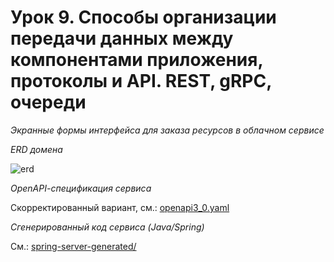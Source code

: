 # Урок 9. Способы организации передачи данных между компонентами приложения, протоколы и API. REST, gRPC, очереди

*Экранные формы интерфейса для заказа ресурсов в облачном сервисе*



*ERD домена*

![erd](https://github.com/user-attachments/assets/88f8552c-cc70-45f4-9263-e87dd48f2734)

*OpenAPI-cпецификация сервиса*

Скорректированный вариант, см.: [openapi3_0.yaml](openapi3_0.yaml)

*Сгенерированный код сервиса (Java/Spring)*

См.: [spring-server-generated/](spring-server-generated)


